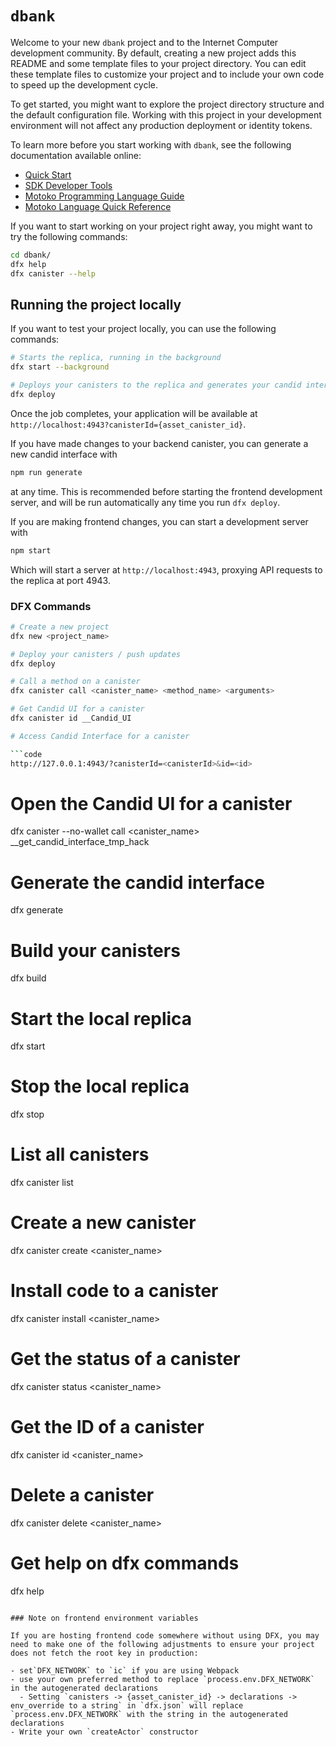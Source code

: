 # `dbank`

Welcome to your new `dbank` project and to the Internet Computer development community. By default, creating a new project adds this README and some template files to your project directory. You can edit these template files to customize your project and to include your own code to speed up the development cycle.

To get started, you might want to explore the project directory structure and the default configuration file. Working with this project in your development environment will not affect any production deployment or identity tokens.

To learn more before you start working with `dbank`, see the following documentation available online:

- [Quick Start](https://internetcomputer.org/docs/current/developer-docs/setup/deploy-locally)
- [SDK Developer Tools](https://internetcomputer.org/docs/current/developer-docs/setup/install)
- [Motoko Programming Language Guide](https://internetcomputer.org/docs/current/motoko/main/motoko)
- [Motoko Language Quick Reference](https://internetcomputer.org/docs/current/motoko/main/language-manual)

If you want to start working on your project right away, you might want to try the following commands:

```bash
cd dbank/
dfx help
dfx canister --help
```

## Running the project locally

If you want to test your project locally, you can use the following commands:

```bash
# Starts the replica, running in the background
dfx start --background

# Deploys your canisters to the replica and generates your candid interface
dfx deploy
```

Once the job completes, your application will be available at `http://localhost:4943?canisterId={asset_canister_id}`.

If you have made changes to your backend canister, you can generate a new candid interface with

```bash
npm run generate
```

at any time. This is recommended before starting the frontend development server, and will be run automatically any time you run `dfx deploy`.

If you are making frontend changes, you can start a development server with

```bash
npm start
```

Which will start a server at `http://localhost:4943`, proxying API requests to the replica at port 4943.

### DFX Commands
```bash
# Create a new project
dfx new <project_name>

# Deploy your canisters / push updates
dfx deploy

# Call a method on a canister
dfx canister call <canister_name> <method_name> <arguments>

# Get Candid UI for a canister
dfx canister id __Candid_UI

# Access Candid Interface for a canister

```code
http://127.0.0.1:4943/?canisterId=<canisterId>&id=<id>
```

# Open the Candid UI for a canister
dfx canister --no-wallet call <canister_name> __get_candid_interface_tmp_hack

# Generate the candid interface
dfx generate

# Build your canisters
dfx build

# Start the local replica
dfx start

# Stop the local replica
dfx stop

# List all canisters
dfx canister list

# Create a new canister
dfx canister create <canister_name>

# Install code to a canister
dfx canister install <canister_name>

# Get the status of a canister
dfx canister status <canister_name>

# Get the ID of a canister
dfx canister id <canister_name>

# Delete a canister
dfx canister delete <canister_name>

# Get help on dfx commands
dfx help
```

### Note on frontend environment variables

If you are hosting frontend code somewhere without using DFX, you may need to make one of the following adjustments to ensure your project does not fetch the root key in production:

- set`DFX_NETWORK` to `ic` if you are using Webpack
- use your own preferred method to replace `process.env.DFX_NETWORK` in the autogenerated declarations
  - Setting `canisters -> {asset_canister_id} -> declarations -> env_override to a string` in `dfx.json` will replace `process.env.DFX_NETWORK` with the string in the autogenerated declarations
- Write your own `createActor` constructor
